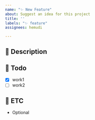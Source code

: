 ```yaml
---
name: "✨ New Feature"
about: Suggest an idea for this project
title: ''
labels: "✨ feature"
assignees: hemudi

---
```


## 💬 Description

## 📝 Todo
- [x] work1 
- [ ] work2

## 🧩 ETC
- Optional
